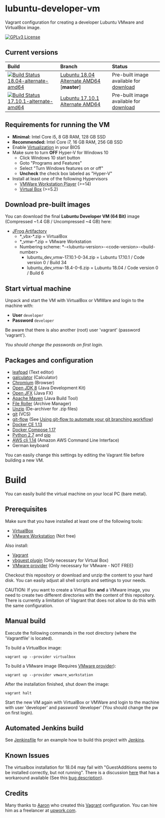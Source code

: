# lubuntu-developer-vm
Vagrant configuration for creating a developer Lubuntu VMware and VirtualBox image.

[![GPLv3 License](http://img.shields.io/badge/license-GPLv3-blue.svg)](https://www.gnu.org/licenses/gpl-3.0.en.html)

## Current versions
| Build | Branch | Status |
| :---- | :----- | :----- |
| [![Build Status 18.04-alternate-amd64](https://fuin-org.ci.cloudbees.com/job/lubuntu-developer-vm-18.04-alternate-amd64/badge/icon)](https://fuin-org.ci.cloudbees.com/job/lubuntu-developer-vm-18.04-alternate-amd64/) | [Lubuntu 18.04 Alternate AMD64](https://github.com/fuinorg/lubuntu-developer-vm/) \[**master**\] | Pre-built image available for [download](https://fuinorg.jfrog.io/fuinorg/list/files/) |
| [![Build Status 17.10.1-alternate-amd64](https://fuin-org.ci.cloudbees.com/job/lubuntu-developer-vm-17.10.1-alternate-amd64/badge/icon)](https://fuin-org.ci.cloudbees.com/job/lubuntu-developer-vm-17.10.1-alternate-amd64/) | [Lubuntu 17.10.1 Alternate AMD64](https://github.com/fuinorg/lubuntu-developer-vm/tree/lubuntu-17.10.1-alternate-amd64) | Pre-built image available for [download](https://fuinorg.jfrog.io/fuinorg/list/files/) | 

## Requirements for running the VM
* **Minimal:** Intel Core i5, 8 GB RAM, 128 GB SSD
* **Recommended:** Intel Core i7, 16 GB RAM, 256 GB SSD
* Enable [Virtualization](http://www.sysprobs.com/disable-enable-virtualization-technology-bios) in your BIOS
* Make sure to turn **OFF** Hyper-V for Windows 10
  * Click Windows 10 start button
  * Goto "Programs and Features"
  * Select "Turn Windows features on or off"
  * **Uncheck** the check box labeled as "Hyper-V"
* Install at least one of the following Hypervisors
  * [VMWare Workstation Player](https://www.vmware.com/products/workstation-player/workstation-player-evaluation.html) (>=14)
  * [Virtual Box](https://www.virtualbox.org/) (>=5.2)

## Download pre-built images
You can download the final **Lubuntu Developer VM (64 Bit)** image (Compressed ~1.4 GB / Uncompressed ~4 GB) here: 
* [JFrog Artifactory](https://fuinorg.jfrog.io/fuinorg/list/files/) 
  * \*_vbx-\*.zip = VirtualBox
  * \*_vmw-\*.zip = VMware Workstation
  * Numbering scheme: \*-&lt;lubuntu-version&gt;-&lt;code-version&gt;-&lt;build-number&gt;
    * lubuntu_dev_vmw-17.10.1-0-34.zip = Lubuntu 17.10.1 / Code version 0 / Build 34
    * lubuntu_dev_vmw-18.4-0-6.zip = Lubuntu 18.04 / Code version 0 / Build 6

## Start virtual machine

Unpack and start the VM with VirtualBox or VMWare and login to the machine with:

* **User** ```developer```
* **Password** ```developer```

Be aware that there is also another (root) user 'vagrant' (password 'vagrant'). 

*You should change the passwords on first login.*

## Packages and configuration 
* [leafpad](https://wiki.ubuntuusers.de/Leafpad/) (Text editor)
* [galculator](http://galculator.mnim.org/) (Calculator)
* [Chromium](https://www.chromium.org/) (Browser)
* [Open JDK 8](http://openjdk.java.net/) (Java Development Kit)
* [Open JFX](http://openjdk.java.net/projects/openjfx/) (Java FX)
* [Apache Maven](https://maven.apache.org/) (Java Build Tool)
* [File Roller](https://wiki.gnome.org/Apps/FileRoller) (Archive Manager)
* [Unzip](https://packages.ubuntu.com/artful/unzip) (De-archiver for .zip files)
* [git](https://git-scm.com/) (VCS)
* [git-flow](https://packages.ubuntu.com/de/artful/git-flow) (See [Using git-flow to automate your git branching workflow](https://jeffkreeftmeijer.com/git-flow/))
* [Docker CE 1.13](https://docs.docker.com/engine/installation/linux/docker-ce/ubuntu/)
* [Docker Compose 1.17](https://docs.docker.com/compose/)
* [Python 2.7](https://www.python.org/download/releases/2.7/) and [pip](https://pip.pypa.io/)
* [AWS cli 1.14](http://docs.aws.amazon.com/cli/latest/userguide/cli-chap-welcome.html) (Amazon AWS Command Line Interface)
* German keyboard

You can easily change this settings by editing the Vagrant file before building a new VM.

# Build
You can easily build the virtual machine on your local PC (bare metal).

## Prerequisites
Make sure that you have installed at least one of the following tools:
* [VirtualBox](https://www.virtualbox.org/)
* [VMware Workstation](http://store.vmware.com/store/vmwde/en_IE/DisplayProductDetailsPage/ThemeID.29219600/productID.5128762700) (Not free)

Also install:
* [Vagrant](https://www.vagrantup.com/)
* [vbguest plugin](https://github.com/dotless-de/vagrant-vbguest) (Only necessary for Virtual Box)
* [VMware provider](https://www.vagrantup.com/vmware) (Only necessary for VMware - NOT FREE) 

Checkout this repository or download and unzip the content to your hard disk.
You can easily adjust all shell scripts and settings to your needs.

CAUTION: If you want to create a Virtual Box **and** a VMware image, you need to create two different directories 
with the content of this repository. There is currently a limitation of Vagrant that does not allow to do this 
with the same configuration.  

## Manual build
Execute the following commands in the root directory (where the 'Vagrantfile' is located).

To build a VirtualBox image:
```
vagrant up --provider virtualbox
```

To build a VMware image (Requires [VMware provider](https://www.vagrantup.com/vmware)):
```
vagrant up --provider vmware_workstation
```

After the installation finished, shut down the image:  
```
vagrant halt
```

Start the new VM again with VirtualBox or VMWare and login to the machine with user 'developer' and password 'developer' (You should change the pw on first login).

## Automated Jenkins build
See [Jenkinsfile](Jenkinsfile) for an example how to build this project with [Jenkins](https://fuin-org.ci.cloudbees.com/job/lubuntu-developer-vm/).

## Known Issues
The virtualbox installation for 18.04 may fail with "GuestAdditions seems to be installed correctly, but not running". There is a discussion [here](https://github.com/dotless-de/vagrant-vbguest/issues/202) that has a workaround available (See this [bug description](https://github.com/fuinorg/vagrant-packet-builder/issues/9)).

## Credits
Many thanks to [Aaron](https://github.com/slapula/) who created this [Vagrant](https://www.vagrantup.com/) configuration.
You can hire him as a freelancer at [upwork.com](https://www.upwork.com/o/profiles/users/_~01d7141121116c4a6e/).

